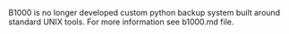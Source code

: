B1000 is no longer developed custom python backup system built around standard UNIX tools. For more information see b1000.md file.
